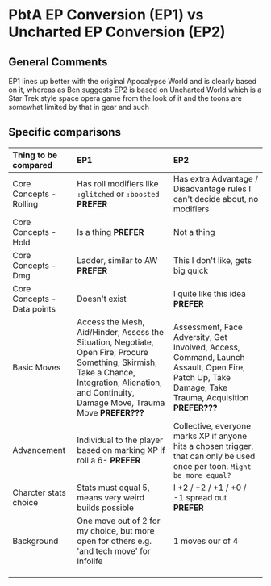 
# PbtA EP Conversion (EP1) vs Uncharted EP Conversion (EP2)

## General Comments

EP1 lines up better with the original Apocalypse World and is clearly based on it, whereas as Ben suggests EP2 is based on Uncharted World which is a Star Trek style space opera game from the look of it and the toons are somewhat limited by that in gear and such

## Specific comparisons

| Thing to be compared | EP1 | EP2 |
| :-- | :-- | :--|
| Core Concepts - Rolling| Has roll modifiers like `:glitched` or `:boosted` **PREFER** | Has extra Advantage / Disadvantage rules I can't decide about, no modifiers |
| Core Concepts - Hold | Is a thing  **PREFER** | Not a thing |
| Core Concepts - Dmg | Ladder, similar to AW **PREFER** | This I don't like, gets big quick |
| Core Concepts - Data points | Doesn't exist | I quite like this idea **PREFER** |
| Basic Moves | Access the Mesh, Aid/Hinder, Assess the Situation, Negotiate, Open Fire, Procure Something, Skirmish, Take a Chance, Integration, Alienation, and Continuity, Damage Move, Trauma Move **PREFER???** | Assessment, Face Adversity, Get Involved, Access, Command, Launch Assault, Open Fire, Patch Up, Take Damage, Take Trauma, Acquisition **PREFER???** |
| Advancement | Individual to the player based on marking XP if roll a 6- **PREFER** | Collective, everyone marks XP if anyone hits a chosen trigger, that can only be used once per toon. `Might be more equal?` |
Charcter stats choice | Stats must equal 5, means very weird builds possible | I +2 / +2 / +1 / +0 / -1 spread out **PREFER**|
| Background | One move out of 2 for my choice, but more open for others e.g. 'and tech move' for Infolife | 1 moves our of 4 |
|  |  |  |
|  |  |  |
|  |  |  |